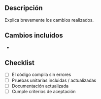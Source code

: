 ## Descripción
Explica brevemente los cambios realizados.

## Cambios incluidos
- 

## Checklist
- [ ] El código compila sin errores
- [ ] Pruebas unitarias incluidas / actualizadas
- [ ] Documentación actualizada
- [ ] Cumple criterios de aceptación
